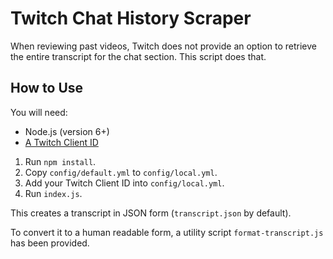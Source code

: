 # Twitch Chat History Scraper

When reviewing past videos, Twitch does not provide an option to retrieve the
entire transcript for the chat section. This script does that.

## How to Use

You will need:

- Node.js (version 6+)
- [A Twitch Client ID](https://www.twitch.tv/kraken/oauth2/clients/new)

1. Run `npm install`.
2. Copy `config/default.yml` to `config/local.yml`.
3. Add your Twitch Client ID into `config/local.yml`.
4. Run `index.js`.

This creates a transcript in JSON form (`transcript.json` by default).

To convert it to a human readable form, a utility script `format-transcript.js`
has been provided.
